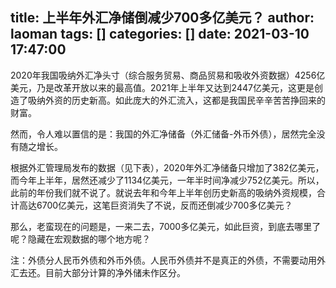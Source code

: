 title: 上半年外汇净储倒减少700多亿美元？
author: laoman
tags: []
categories: []
date: 2021-03-10 17:47:00
---
2020年我国吸纳外汇净头寸（综合服务贸易、商品贸易和吸收外资数据）4256亿美元，乃是改革开放以来的最高值。2021年上半年又达到2447亿美元，这更是创造了吸纳外资的历史新高。如此庞大的外汇流入，这都是我国民辛辛苦苦挣回来的财富。
<!-- more-->



然而，令人难以置信的是：我国的外汇净储备（外汇储备-外币外债），居然完全没有随之增长。

根据外汇管理局发布的数据（见下表），2020年外汇净储备只增加了382亿美元，而今年上半年，居然还减少了1134亿美元，一年半时间净减少752亿美元。所以，此前的年份我们就不说了。就说去年和今年上半年创历史新高的吸纳外资规模，合计高达6700亿美元，这笔巨资消失了不说，反而还倒减少700多亿美元？

那么，老蛮现在的问题是，一来二去，7000多亿美元，如此巨资，到底去哪里了呢？隐藏在宏观数据的哪个地方呢？





注：外债分人民币外债和外币外债。人民币外债并不是真正的外债，不需要动用外汇去还。目前大部分计算的净外储未作区分。